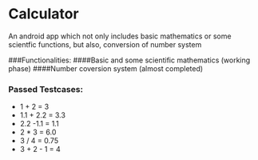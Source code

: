 # Calculator
 An android app which not only includes basic mathematics or some scientfic  functions, but also, conversion of number system

###Functionalities:
####Basic and some scientific mathematics (working phase)
####Number coversion system (almost completed)

### Passed Testcases:
* 1 + 2 = 3
* 1.1 + 2.2 = 3.3
* 2.2 -1.1 = 1.1
* 2 * 3 = 6.0
* 3 / 4 = 0.75
* 3 + 2 - 1 = 4
